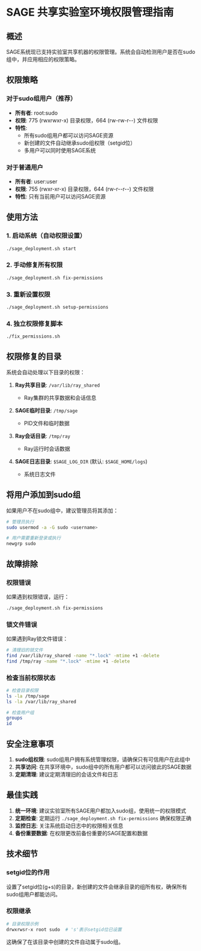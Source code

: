 # SAGE 共享实验室环境权限管理指南

## 概述

SAGE系统现已支持实验室共享机器的权限管理。系统会自动检测用户是否在sudo组中，并应用相应的权限策略。

## 权限策略

### 对于sudo组用户（推荐）
- **所有者**: root:sudo
- **权限**: 775 (rwxrwxr-x) 目录权限，664 (rw-rw-r--) 文件权限
- **特性**: 
  - 所有sudo组用户都可以访问SAGE资源
  - 新创建的文件自动继承sudo组权限（setgid位）
  - 多用户可以同时使用SAGE系统

### 对于普通用户
- **所有者**: user:user
- **权限**: 755 (rwxr-xr-x) 目录权限，644 (rw-r--r--) 文件权限
- **特性**: 只有当前用户可以访问SAGE资源

## 使用方法

### 1. 启动系统（自动权限设置）
```bash
./sage_deployment.sh start
```

### 2. 手动修复所有权限
```bash
./sage_deployment.sh fix-permissions
```

### 3. 重新设置权限
```bash
./sage_deployment.sh setup-permissions
```

### 4. 独立权限修复脚本
```bash
./fix_permissions.sh
```

## 权限修复的目录

系统会自动处理以下目录的权限：

1. **Ray共享目录**: `/var/lib/ray_shared`
   - Ray集群的共享数据和会话信息
   
2. **SAGE临时目录**: `/tmp/sage`
   - PID文件和临时数据
   
3. **Ray会话目录**: `/tmp/ray`
   - Ray运行时会话数据
   
4. **SAGE日志目录**: `$SAGE_LOG_DIR` (默认: `$SAGE_HOME/logs`)
   - 系统日志文件

## 将用户添加到sudo组

如果用户不在sudo组中，建议管理员将其添加：

```bash
# 管理员执行
sudo usermod -a -G sudo <username>

# 用户需要重新登录或执行
newgrp sudo
```

## 故障排除

### 权限错误
如果遇到权限错误，运行：
```bash
./sage_deployment.sh fix-permissions
```

### 锁文件错误
如果遇到Ray锁文件错误：
```bash
# 清理旧的锁文件
find /var/lib/ray_shared -name "*.lock" -mtime +1 -delete
find /tmp/ray -name "*.lock" -mtime +1 -delete
```

### 检查当前权限状态
```bash
# 检查目录权限
ls -la /tmp/sage
ls -la /var/lib/ray_shared

# 检查用户组
groups
id
```

## 安全注意事项

1. **sudo组权限**: sudo组用户拥有系统管理权限，请确保只有可信用户在此组中
2. **共享访问**: 在共享环境中，sudo组中的所有用户都可以访问彼此的SAGE数据
3. **定期清理**: 建议定期清理旧的会话文件和日志

## 最佳实践

1. **统一环境**: 建议实验室所有SAGE用户都加入sudo组，使用统一的权限模式
2. **定期检查**: 定期运行 `./sage_deployment.sh fix-permissions` 确保权限正确
3. **监控日志**: 关注系统启动日志中的权限相关信息
4. **备份重要数据**: 在权限更改前备份重要的SAGE配置和数据

## 技术细节

### setgid位的作用
设置了setgid位(g+s)的目录，新创建的文件会继承目录的组所有权，确保所有sudo组用户都能访问。

### 权限继承
```bash
# 目录权限示例
drwxrwsr-x root sudo  # 's'表示setgid位已设置
```

这确保了在该目录中创建的文件自动属于sudo组。
